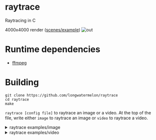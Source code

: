 # raytrace
Raytracing in C

4000x4000 render ([scenes/example](https://github.com/longwatermelon/raytrace/blob/master/examples/image))
![out](https://user-images.githubusercontent.com/73869536/161472071-2e7adc69-382c-4e79-a805-0c0f3f9fb463.png)

# Runtime dependencies
* [ffmpeg](https://ffmpeg.org/)

# Building
```
git clone https://github.com/longwatermelon/raytrace
cd raytrace
make
```

`raytrace [config file]` to raytrace an image or a video. At the top of the file, write either `image` to raytrace an image or `video` to raytrace a video.

<details>
  <summary>raytrace examples/image</summary>
  
  ![0](https://user-images.githubusercontent.com/73869536/161469414-7f5bf90e-14ff-4511-8278-a62637603663.png)
  </details>

<details>
  <summary>raytrace examples/video</summary>

  https://user-images.githubusercontent.com/73869536/161469337-59b1b403-961d-43e5-a5bd-f1fd11295f46.mp4
  </details>
